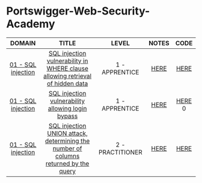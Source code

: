 # Portswigger-Web-Security-Academy


| DOMAIN |                    TITLE                    | LEVEL | NOTES | CODE |
| :--: | :----------------------------------------: | :-------: |:-------: |:-------: |
|  [01 - SQL injection](https://portswigger.net/web-security/sql-injection)   | [SQL injection vulnerability in WHERE clause allowing retrieval of hidden data](https://portswigger.net/web-security/sql-injection/lab-retrieve-hidden-data) |    1 - APPRENTICE    | [HERE](https://github.com/Alien0ne/PortSwigger-Web-Security-Academy/blob/main/SQL%20injection%20vulnerability%20in%20WHERE%20clause%20allowing%20retrieval%20of%20hidden%20data/notes.md) | [HERE](https://github.com/Alien0ne/PortSwigger-Web-Security-Academy/blob/main/SQL%20injection%20vulnerability%20in%20WHERE%20clause%20allowing%20retrieval%20of%20hidden%20data/code.py) |
|  [01 - SQL injection](https://portswigger.net/web-security/sql-injection)   | [SQL injection vulnerability allowing login bypass](https://portswigger.net/web-security/sql-injection/lab-login-bypass) |    1 - APPRENTICE    | [HERE](https://github.com/Alien0ne/PortSwigger-Web-Security-Academy/blob/main/SQL%20injection%20vulnerability%20allowing%20login%20bypass/notes.md) | [HERE](https://github.com/Alien0ne/PortSwigger-Web-Security-Academy/blob/main/SQL%20injection%20vulnerability%20allowing%20login%20bypass/code.py) 0|
|  [01 - SQL injection](https://portswigger.net/web-security/sql-injection)   | [SQL injection UNION attack, determining the number of columns returned by the query](https://portswigger.net/web-security/sql-injection/lab-login-bypass) |    2 - PRACTITIONER    | [HERE]() | [HERE]() |
